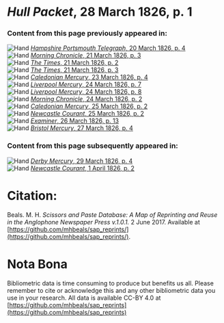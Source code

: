 # *Hull Packet*, 28 March 1826, p. 1  
  
### Content from this page previously appeared in:  
![Hand](http://scissorsandpaste.net/wp-content/uploads/2017/06/smallhandpointer.png) [*Hampshire Portsmouth Telegraph*, 20 March 1826, p. 4](https://mhbeals.github.io/sap_html/Hampshire-Portsmouth-Telegraph/Hampshire-Portsmouth-Telegraph-20-March-1826-p-4)  
![Hand](http://scissorsandpaste.net/wp-content/uploads/2017/06/smallhandpointer.png) [*Morning Chronicle*, 21 March 1826, p. 3](https://mhbeals.github.io/sap_html/Morning-Chronicle/Morning-Chronicle-21-March-1826-p-3)  
![Hand](http://scissorsandpaste.net/wp-content/uploads/2017/06/smallhandpointer.png) [*The Times*, 21 March 1826, p. 2](https://mhbeals.github.io/sap_html/The-Times/The-Times-21-March-1826-p-2)  
![Hand](http://scissorsandpaste.net/wp-content/uploads/2017/06/smallhandpointer.png) [*The Times*, 21 March 1826, p. 3](https://mhbeals.github.io/sap_html/The-Times/The-Times-21-March-1826-p-3)  
![Hand](http://scissorsandpaste.net/wp-content/uploads/2017/06/smallhandpointer.png) [*Caledonian Mercury*, 23 March 1826, p. 4](https://mhbeals.github.io/sap_html/Caledonian-Mercury/Caledonian-Mercury-23-March-1826-p-4)  
![Hand](http://scissorsandpaste.net/wp-content/uploads/2017/06/smallhandpointer.png) [*Liverpool Mercury*, 24 March 1826, p. 7](https://mhbeals.github.io/sap_html/Liverpool-Mercury/Liverpool-Mercury-24-March-1826-p-7)  
![Hand](http://scissorsandpaste.net/wp-content/uploads/2017/06/smallhandpointer.png) [*Liverpool Mercury*, 24 March 1826, p. 8](https://mhbeals.github.io/sap_html/Liverpool-Mercury/Liverpool-Mercury-24-March-1826-p-8)  
![Hand](http://scissorsandpaste.net/wp-content/uploads/2017/06/smallhandpointer.png) [*Morning Chronicle*, 24 March 1826, p. 2](https://mhbeals.github.io/sap_html/Morning-Chronicle/Morning-Chronicle-24-March-1826-p-2)  
![Hand](http://scissorsandpaste.net/wp-content/uploads/2017/06/smallhandpointer.png) [*Caledonian Mercury*, 25 March 1826, p. 2](https://mhbeals.github.io/sap_html/Caledonian-Mercury/Caledonian-Mercury-25-March-1826-p-2)  
![Hand](http://scissorsandpaste.net/wp-content/uploads/2017/06/smallhandpointer.png) [*Newcastle Courant*, 25 March 1826, p. 2](https://mhbeals.github.io/sap_html/Newcastle-Courant/Newcastle-Courant-25-March-1826-p-2)  
![Hand](http://scissorsandpaste.net/wp-content/uploads/2017/06/smallhandpointer.png) [*Examiner*, 26 March 1826, p. 13](https://mhbeals.github.io/sap_html/Examiner/Examiner-26-March-1826-p-13)  
![Hand](http://scissorsandpaste.net/wp-content/uploads/2017/06/smallhandpointer.png) [*Bristol Mercury*, 27 March 1826, p. 4](https://mhbeals.github.io/sap_html/Bristol-Mercury/Bristol-Mercury-27-March-1826-p-4)  
  
### Content from this page subsequently appeared in:  
![Hand](http://scissorsandpaste.net/wp-content/uploads/2017/06/smallhandpointer.png) [*Derby Mercury*, 29 March 1826, p. 4](https://mhbeals.github.io/sap_html/Derby-Mercury/Derby-Mercury-29-March-1826-p-4)  
![Hand](http://scissorsandpaste.net/wp-content/uploads/2017/06/smallhandpointer.png) [*Newcastle Courant*, 1 April 1826, p. 2](https://mhbeals.github.io/sap_html/Newcastle-Courant/Newcastle-Courant-1-April-1826-p-2)  


# Citation: 

Beals. M. H. *Scissors and Paste Database: A Map of Reprinting and Reuse in the Anglophone Newspaper Press v.1.0.1.* 2 June 2017. Available at [https://github.com/mhbeals/sap_reprints/](https://github.com/mhbeals/sap_reprints/). 

# Nota Bona

Bibliometric data is time consuming to produce but benefits us all. Please remember to cite or acknowledge this and any other bibliometric data you use in your research. All data is available CC-BY 4.0 at [https://github.com/mhbeals/sap_reprints](https://github.com/mhbeals/sap_reprints)